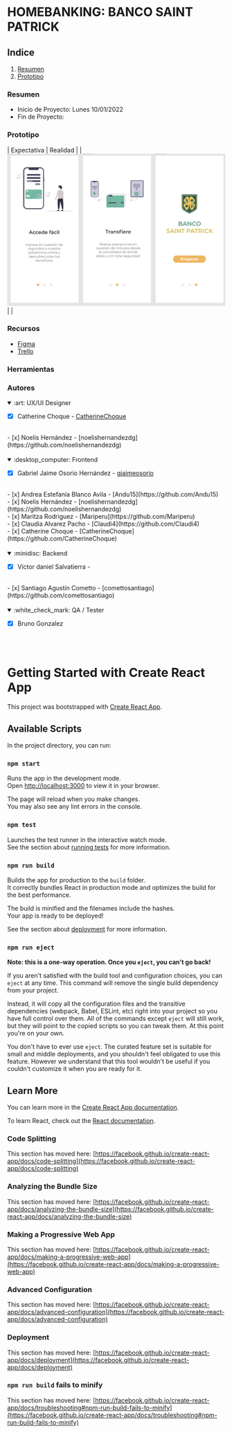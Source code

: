 # HOMEBANKING: BANCO SAINT PATRICK

## Indice
1. [Resumen](#resumen)
2. [Prototipo](#prototipo)


### Resumen

- Inicio de Proyecto: Lunes 10/01/2022
- Fin de Proyecto: 
### Prototipo

| Expectativa | Realidad |
| <img src="src/assets/prototype/figma-startview.png" alt="start view"/> |  |

### Recursos
- [Figma](https://www.figma.com/file/zZUH7VlheDl3A4haqOdKz5/HOMEBANKING%3A-BANCO-SAINT-PATRICK?node-id=0%3A1)
- [Trello](https://trello.com/b/n5lPU0Br/home-banking)

### Herramientas

### Autores

<details open>
<summary>:art: UX/UI Designer</summary>

- [x] Catherine Choque - [CatherineChoque](https://github.com/CatherineChoque)
<br/>
- [x] Noelis Hernández - [noelishernandezdg](https://github.com/noelishernandezdg)
<br/>
</details>
<br/>

<details open>
<summary>:desktop_computer:	Frontend</summary>

- [x] Gabriel Jaime Osorio Hernández - [gjaimeosorio](https://github.com/gjaimeosorio)
<br/>
- [x] Andrea Estefania Blanco Avila - [Andu15](https://github.com/Andu15)
<br/>
- [x] Noelis Hernández - [noelishernandezdg](https://github.com/noelishernandezdg)
<br/>
- [x] Maritza Rodriguez - [Mariperu](https://github.com/Mariperu)
<br/>
- [x] Claudia Alvarez Pacho - [Claudi4](https://github.com/Claudi4)
<br/> 
- [x] Catherine Choque - [CatherineChoque](https://github.com/CatherineChoque)
<br/> 
</details>
<br/>

<details open>
<summary>:minidisc: Backend</summary>

- [x] Víctor daniel Salvatierra - []()
<br/>
- [x] Santiago Agustín Cometto - [comettosantiago](https://github.com/comettosantiago)
<br/>
</details>
<br/>

<details open>
<summary>:white_check_mark:	QA / Tester</summary>

- [x] Bruno Gonzalez
<br/>
</details>
<br/>





# Getting Started with Create React App

This project was bootstrapped with [Create React App](https://github.com/facebook/create-react-app).

## Available Scripts

In the project directory, you can run:

### `npm start`

Runs the app in the development mode.\
Open [http://localhost:3000](http://localhost:3000) to view it in your browser.

The page will reload when you make changes.\
You may also see any lint errors in the console.

### `npm test`

Launches the test runner in the interactive watch mode.\
See the section about [running tests](https://facebook.github.io/create-react-app/docs/running-tests) for more information.

### `npm run build`

Builds the app for production to the `build` folder.\
It correctly bundles React in production mode and optimizes the build for the best performance.

The build is minified and the filenames include the hashes.\
Your app is ready to be deployed!

See the section about [deployment](https://facebook.github.io/create-react-app/docs/deployment) for more information.

### `npm run eject`

**Note: this is a one-way operation. Once you `eject`, you can't go back!**

If you aren't satisfied with the build tool and configuration choices, you can `eject` at any time. This command will remove the single build dependency from your project.

Instead, it will copy all the configuration files and the transitive dependencies (webpack, Babel, ESLint, etc) right into your project so you have full control over them. All of the commands except `eject` will still work, but they will point to the copied scripts so you can tweak them. At this point you're on your own.

You don't have to ever use `eject`. The curated feature set is suitable for small and middle deployments, and you shouldn't feel obligated to use this feature. However we understand that this tool wouldn't be useful if you couldn't customize it when you are ready for it.

## Learn More

You can learn more in the [Create React App documentation](https://facebook.github.io/create-react-app/docs/getting-started).

To learn React, check out the [React documentation](https://reactjs.org/).

### Code Splitting

This section has moved here: [https://facebook.github.io/create-react-app/docs/code-splitting](https://facebook.github.io/create-react-app/docs/code-splitting)

### Analyzing the Bundle Size

This section has moved here: [https://facebook.github.io/create-react-app/docs/analyzing-the-bundle-size](https://facebook.github.io/create-react-app/docs/analyzing-the-bundle-size)

### Making a Progressive Web App

This section has moved here: [https://facebook.github.io/create-react-app/docs/making-a-progressive-web-app](https://facebook.github.io/create-react-app/docs/making-a-progressive-web-app)

### Advanced Configuration

This section has moved here: [https://facebook.github.io/create-react-app/docs/advanced-configuration](https://facebook.github.io/create-react-app/docs/advanced-configuration)

### Deployment

This section has moved here: [https://facebook.github.io/create-react-app/docs/deployment](https://facebook.github.io/create-react-app/docs/deployment)

### `npm run build` fails to minify

This section has moved here: [https://facebook.github.io/create-react-app/docs/troubleshooting#npm-run-build-fails-to-minify](https://facebook.github.io/create-react-app/docs/troubleshooting#npm-run-build-fails-to-minify)
